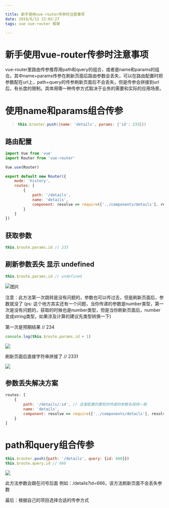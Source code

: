 ```yaml
---

title: 新手使用vue-router传参时注意事项
date: 2019/6/12 22:03:27
tags: vue vue-router 框架

---
```


# 新手使用vue-router传参时注意事项

vue-router里路由传参推荐用path和query的组合，或者是name和params的组合。其中name+params传参在刷新页面后路由参数会丢失，可以在路由配置时把参数配在url上，path+query的传参刷新页面后不会丢失，但是传参会拼接到url后，有长度的限制。具体用哪一种传参方式取决于业务的需要和实际的应用场景。

<!-- more -->

# 使用name和params组合传参

> ```javascript
> this.$router.push({name: 'details', params: {'id': 233}})	
> ```

## 路由配置

```javascript
import Vue from 'vue'
import Router from 'vue-router'

Vue.use(Router)

export default new Router({
    mode: 'history',
    routes: [
        {
            path: '/details',
            name: 'details',
            component: resolve => require(['../components/details'], resolve)
        }
    ]
})
```

## 获取参数

```javascript
this.$route.params.id // 233
```

## 刷新参数丢失 显示 undefined

```javascript
this.$route.params.id // undefined
```

![图片](https://i.loli.net/2021/01/11/mAXipSQHL8gsvJl.png)

注意：此方法第一次跳转是没有问题的，参数也可以传过去，但是刷新页面后，参数就没了 (ps: 这个地方其实还有一个问题，当你传递的参数是number类型，第一次是没有问题的，获取的时候也是number类型，但是当你刷新页面后，number变成string类型，如果涉及计算的建议先类型转换一下)



第一次是预期结果 // 234

```javascript
console.log(this.$route.params.id + 1)
```

![](https://i.loli.net/2021/01/11/vzsmtpFRihWk4Vd.png)

刷新页面后直接字符串拼接了 // 2331

![](https://i.loli.net/2021/01/11/cvyWGVn2UJICtLe.png)

## 参数丢失解决方案

```javascript
routes: [
    {
        path: '/details/:id', // 这里配置的要和你传递的参数名保持一致
        name: 'details',
        component: resolve => require(['../components/details'], resolve)
    }
]
```

# path和query组合传参

```javascript
this.$router.push({path: '/details', query: {id: 666}})
this.$route.query.id // 666
```

![](https://i.loli.net/2021/01/11/M9nGWtrxAuq27IE.png)

此方法参数会跟在问号后面 例如：/details?id=666，该方法刷新页面不会丢失参数

最后：根据自己的项目选择合适的传参方式
